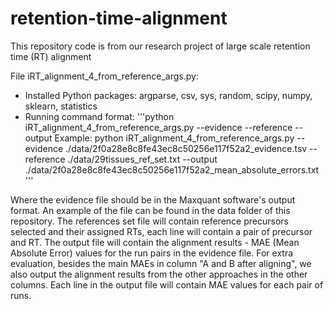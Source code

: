 # retention-time-alignment
This repository code is from our research project of large scale retention time (RT) alignment

File iRT_alignment_4_from_reference_args.py:

- Installed Python packages: argparse, csv, sys, random, scipy, numpy, sklearn, statistics
- Running command format: '''python iRT_alignment_4_from_reference_args.py --evidence <evidence file with Maxquant output format> --reference <references set file> --output <output file exporting the alignment results>
Example: python iRT_alignment_4_from_reference_args.py --evidence ./data/2f0a28e8c8fe43ec8c50256e117f52a2_evidence.tsv --reference ./data/29tissues_ref_set.txt --output ./data/2f0a28e8c8fe43ec8c50256e117f52a2_mean_absolute_errors.txt
'''

Where the evidence file should be in the Maxquant software's output format. An example of the file can be found in the data folder of this repository. The references set file will contain reference precursors selected and their assigned RTs, each line will contain a pair of precursor and RT. The output file will contain the alignment results - MAE (Mean Absolute Error) values for the run pairs in the evidence file. For extra evaluation, besides the main MAEs in column "A and B after aligning", we also output the alignment results from the other approaches in the other columns. Each line in the output file will contain MAE values for each pair of runs.